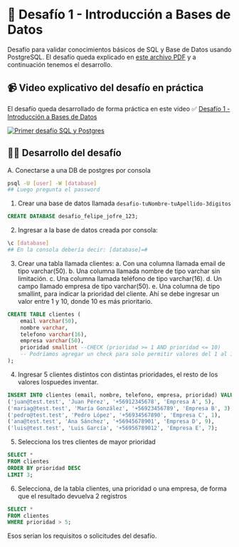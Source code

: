 # 🚀 Desafío 1 - Introducción a Bases de Datos

Desafío para validar conocimientos básicos de SQL y Base de Datos usando PostgreSQL. El desafío queda explicado en [este archivo PDF](https://github.com/felipejoq/desafios-sql-postgres-db/blob/main/desafio-01/01-intro-base-de-datos.pdf) y a continuación tenemos el desarrollo.

## 📹 Video explicativo del desafío en práctica

El desafío queda desarrollado de forma práctica en este video ✅ [Desafío 1 - Introducción a Bases de Datos](https://youtu.be/fQsNY8sUD6M)

<a href="https://youtu.be/fQsNY8sUD6M" target="_blank">
<image
    src="https://github.com/felipejoq/desafios-sql-postgres-db/assets/35277450/eb8455b6-8e85-46a3-8db9-c24c7b364006"
    alt="Primer desafío SQL y Postgres"
/>
</a>

## 👨‍💻 Desarrollo del desafío

A. Conectarse a una DB de postgres por consola

```bash
psql -U [user] -W [database]
## Luego pregunta el password
```

1. Crear una base de datos llamada ```desafio-tuNombre-tuApellido-3digitos```

```sql
CREATE DATABASE desafio_felipe_jofre_123;
```

2. Ingresar a la base de datos creada por consola:

```bash
\c [database]
## En la consola debería decir: [database]=#
```

3. Crear una tabla llamada clientes:
a. Con una columna llamada email de tipo varchar(50).
b. Una columna llamada nombre de tipo varchar sin limitación.
c. Una columna llamada teléfono de tipo varchar(16).
d. Un campo llamado empresa de tipo varchar(50).
e. Una columna de tipo smallint, para indicar la prioridad del cliente. Ahí se debe ingresar un valor entre 1 y 10, donde 10 es más prioritario.

```sql
CREATE TABLE clientes (
    email varchar(50),
    nombre varchar,
    telefono varchar(16),
    empresa varchar(50),
    prioridad smallint --CHECK (prioridad >= 1 AND prioridad <= 10)
    -- Podríamos agregar un check para solo permitir valores del 1 al 10.
);
```

4. Ingresar 5 clientes distintos con distintas prioridades, el resto de los valores lospuedes inventar.

```sql
INSERT INTO clientes (email, nombre, telefono, empresa, prioridad) VALUES
('juan@test.test', 'Juan Pérez', '+56912345678', 'Empresa A', 5),
('mariag@test.test', 'María González', '+56923456789', 'Empresa B', 3),
('pedro@test.test', 'Pedro López', '+56934567890', 'Empresa C', 1),
('ana@test.test', 'Ana Sánchez', '+56945678901', 'Empresa D', 9),
('luis@test.test', 'Luis García', '+56956789012', 'Empresa E', 7);
```

5. Selecciona los tres clientes de mayor prioridad

```sql
SELECT *
FROM clientes
ORDER BY prioridad DESC
LIMIT 3;
```

6. Selecciona, de la tabla clientes, una prioridad o una empresa, de forma que el resultado devuelva 2 registros

```sql
SELECT *
FROM clientes
WHERE prioridad > 5;
```

Esos serían los requisitos o solicitudes del desafío.
